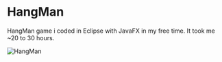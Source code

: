 # HangMan

HangMan game i coded in Eclipse with JavaFX in my free time. It took me ~20 to 30 hours.

![HangMan](https://i.imgur.com/R35eh5P.png)
